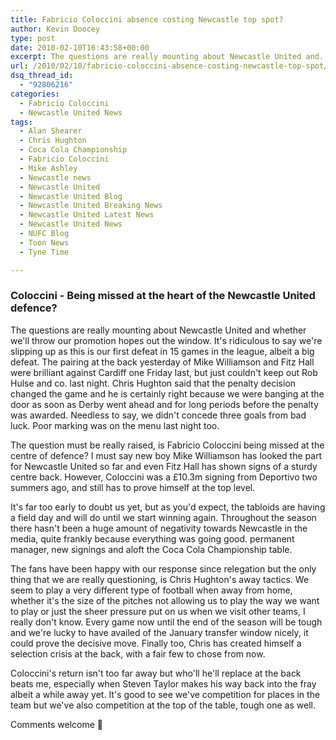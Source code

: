 ```yaml
---
title: Fabricio Coloccini absence costing Newcastle top spot?
author: Kevin Doocey
type: post
date: 2010-02-10T16:43:58+00:00
excerpt: The questions are really mounting about Newcastle United and..
url: /2010/02/10/fabricio-coloccini-absence-costing-newcastle-top-spot/
dsq_thread_id:
  - "92806216"
categories:
  - Fabricio Coloccini
  - Newcastle United News
tags:
  - Alan Shearer
  - Chris Hughton
  - Coca Cola Championship
  - Fabricio Coloccini
  - Mike Ashley
  - Newcastle news
  - Newcastle United
  - Newcastle United Blog
  - Newcastle United Breaking News
  - Newcastle United Latest News
  - Newcastle United News
  - NUFC Blog
  - Toon News
  - Tyne Time

---
```

### Coloccini - Being missed at the heart of the Newcastle United defence?

The questions are really mounting about Newcastle United and whether we'll throw our promotion hopes out the window. It's ridiculous to say we're slipping up as this is our first defeat in 15 games in the league, albeit a big defeat. The pairing at the back yesterday of Mike Williamson and Fitz Hall were brilliant against Cardiff one Friday last, but just couldn't keep out Rob Hulse  and co. last night. Chris Hughton said that the penalty decision changed the game and he is certainly right because we were banging at the door as soon as Derby went ahead and for long periods before the penalty was awarded. Needless to say, we didn't concede three goals from bad luck. Poor marking was on the menu last night too.

The question must be really raised, is Fabricio Coloccini being missed at the centre of defence? I must say new boy Mike Williamson has looked the part for Newcastle United so far and even Fitz Hall has shown signs of a sturdy centre back. However, Coloccini was a £10.3m signing from Deportivo two summers ago, and still has to prove himself at the top level.

It's far too early to doubt us yet, but as you'd expect, the tabloids are having a field day and will do until we start winning again. Throughout the season there hasn't been a huge amount of negativity towards Newcastle in the media, quite frankly because everything was going good. permanent manager, new signings and aloft the Coca Cola Championship table.

The fans have been happy with our response since relegation but the only thing that we are really questioning, is Chris Hughton's away tactics. We seem to play a very different type of football when away from home, whether it's the size of the pitches not allowing us to play the way we want to play or just the sheer pressure put on us when we visit other teams, I really don't know. Every game now until the end of the season will be tough and we're lucky to have availed of the January transfer window nicely, it could prove the decisive move. Finally too, Chris has created himself a selection crisis at the back, with a fair few to chose from now.

Coloccini's return isn't too far away but who'll he'll replace at the back beats me, especially when Steven Taylor makes his way back into the fray albeit a while away yet. It's good to see we've competition for places in the team but we've also competition at the top of the table, tough one as well.

Comments welcome 🙂
